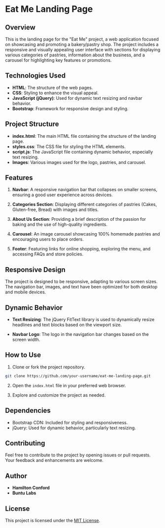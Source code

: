 # Eat Me Landing Page

## Overview

This is the landing page for the "Eat Me" project, a web application focused on showcasing and promoting a bakery/pastry shop. The project includes a responsive and visually appealing user interface with sections for displaying various categories of pastries, information about the business, and a carousel for highlighting key features or promotions.

## Technologies Used

- **HTML**: The structure of the web pages.
- **CSS**: Styling to enhance the visual appeal.
- **JavaScript (jQuery)**: Used for dynamic text resizing and navbar behavior.
- **Bootstrap**: Framework for responsive design and styling.

## Project Structure

- **index.html**: The main HTML file containing the structure of the landing page.
- **styles.css**: The CSS file for styling the HTML elements.
- **script.js**: The JavaScript file containing dynamic behavior, especially text resizing.
- **Images**: Various images used for the logo, pastries, and carousel.

## Features

1. **Navbar**: A responsive navigation bar that collapses on smaller screens, ensuring a good user experience across devices.

2. **Categories Section**: Displaying different categories of pastries (Cakes, Gluten-free, Bread) with images and titles.

3. **About Us Section**: Providing a brief description of the passion for baking and the use of high-quality ingredients.

4. **Carousel**: An image carousel showcasing 100% homemade pastries and encouraging users to place orders.

5. **Footer**: Featuring links for online shopping, exploring the menu, and accessing FAQs and store policies.

## Responsive Design

The project is designed to be responsive, adapting to various screen sizes. The navigation bar, images, and text have been optimized for both desktop and mobile devices.

## Dynamic Behavior

- **Text Resizing**: The jQuery FitText library is used to dynamically resize headlines and text blocks based on the viewport size.

- **Navbar Logo**: The logo in the navigation bar changes based on the screen width.

## How to Use

1. Clone or fork the project repository.

```bash
git clone https://github.com/your-username/eat-me-landing-page.git
```

2. Open the `index.html` file in your preferred web browser.

3. Explore and customize the project as needed.

## Dependencies

- Bootstrap CDN: Included for styling and responsiveness.
- jQuery: Used for dynamic behavior, particularly text resizing.

## Contributing

Feel free to contribute to the project by opening issues or pull requests. Your feedback and enhancements are welcome.

## Author

- **Hamilton Conford**
- **Buntu Labs**

## License

This project is licensed under the [MIT License](LICENSE.md).
